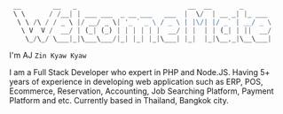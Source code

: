 ```dart
 __        __   _                            __  __       _       
 \ \      / /__| | ___ ___  _ __ ___   ___  |  \/  | __ _| |_ ___ 
  \ \ /\ / / _ \ |/ __/ _ \| '_ ` _ \ / _ \ | |\/| |/ _` | __/ _ \
   \ V  V /  __/ | (_| (_) | | | | | |  __/ | |  | | (_| | ||  __/
    \_/\_/ \___|_|\___\___/|_| |_| |_|\___| |_|  |_|\__,_|\__\___|    
```

I'm AJ `Zin Kyaw Kyaw`

I am a Full Stack Developer who expert in PHP and Node.JS. Having 5+ years of experience in developing web application such as ERP, POS, Ecommerce, Reservation, Accounting, Job Searching Platform, Payment Platform and etc. Currently based in Thailand, Bangkok city.
